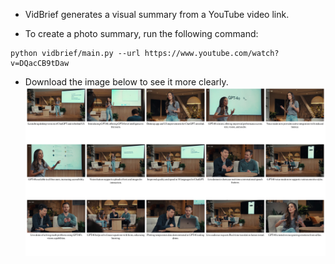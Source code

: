 - VidBrief generates a visual summary from a YouTube video link.

- To create a photo summary, run the following command:
```shell
python vidbrief/main.py --url https://www.youtube.com/watch?v=DQacCB9tDaw

```
- Download the image below to see it more clearly.
![example of gpt-4o youtube_id : DQacCB9tDaw](image_gen_DQacCB9tDaw.png)

